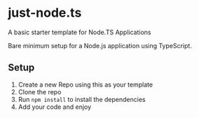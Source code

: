 # just-node.ts
A basic starter template for Node.TS Applications

Bare minimum setup for a Node.js application using TypeScript.


## Setup

1. Create a new Repo using this as your template
2. Clone the repo
3. Run `npm install` to install the dependencies
4. Add your code and enjoy
